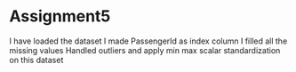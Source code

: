 # Assignment5
I have loaded the dataset
I made PassengerId as index column
I filled all the missing values
Handled outliers and apply min max scalar standardization on this dataset
